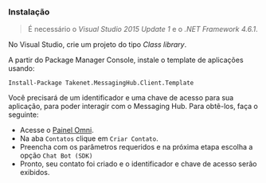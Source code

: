 ### Instalação

> É necessário o *Visual Studio 2015 Update 1* e o *.NET Framework 4.6.1*.

No Visual Studio, crie um projeto do tipo *Class library*. 

A partir do Package Manager Console, instale o template de aplicações usando:

    Install-Package Takenet.MessagingHub.Client.Template
    
Você precisará de um identificador e uma chave de acesso para sua aplicação, para poder interagir com o Messaging Hub. Para obtê-los, faça o seguinte:
- Acesse o [Painel Omni](http://omni.messaginghub.io/portal).
- Na aba `Contatos` clique em `Criar Contato`.
- Preencha com os parâmetros requeridos e na próxima etapa escolha a opção `Chat Bot (SDK)`
- Pronto, seu contato foi criado e o identificador e chave de acesso serão exibidos.

